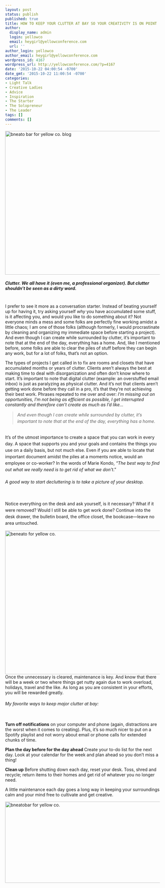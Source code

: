 ```yaml
---
layout: post
status: publish
published: true
title: HOW TO KEEP YOUR CLUTTER AT BAY SO YOUR CREATIVITY IS ON POINT
author:
  display_name: admin
  login: yellowco
  email: heygirl@yellowconference.com
  url: ''
author_login: yellowco
author_email: heygirl@yellowconference.com
wordpress_id: 4167
wordpress_url: http://yellowconference.com/?p=4167
date: '2015-10-22 04:00:54 -0700'
date_gmt: '2015-10-22 11:00:54 -0700'
categories:
- Light Talk
- Creative Ladies
- Advice
- Inspiration
- The Starter
- The Solopreneur
- The Leader
tags: []
comments: []
---
```

<p><a href="http://yellowconference.com/wp-content/uploads/2015/10/bneato-hp-office-edit-for-quiz.jpg"><img class="aligncenter size-full wp-image-4161" src="http://yellowconference.com/wp-content/uploads/2015/10/bneato-hp-office-edit-for-quiz.jpg" alt="bneato bar for yellow co. blog" width="700" height="467" /></a></p>
<h5>Clutter. We all have it (even me, a professional organizer). But clutter shouldn&rsquo;t be seen as a dirty word.</h5><br />
I prefer to see it more as a conversation starter. Instead of beating yourself up for having it, try asking yourself <em>why</em> you have accumulated some stuff, is it affecting you, and would you like to do something about it? Not everyone minds a mess and some folks are perfectly fine working amidst a little chaos; I am one of those folks (although formerly, I would procrastinate by cleaning and organizing my immediate space before starting a project). And even though I can create while surrounded by clutter, it&rsquo;s important to note that at the end of the day, everything has a home. And, like I mentioned before, some folks are able to clear the piles of stuff before they can begin any work, but for a lot of folks, that&rsquo;s not an option.</p>
<p>The types of projects I get called in to fix are rooms and closets that have accumulated months or years of clutter. Clients aren&rsquo;t always the best at making time to deal with disorganization and often don&rsquo;t know where to start. It&rsquo;s important to note that digital clutter (example: an overstuffed email inbox) is just as paralyzing as physical clutter. And it&rsquo;s not that clients aren&rsquo;t getting work done before they call in a pro, it&rsquo;s that they&rsquo;re not achieving their best work. Phrases repeated to me over and over: <em>I&rsquo;m missing out on opportunities, I&rsquo;m not being as efficient as possible, I get interrupted constantly and therefore can&rsquo;t create as much as I&rsquo;d like&hellip;</em></p>
<blockquote><p><em><span style="line-height: 1.5;">And even though I can create while surrounded by clutter, it&rsquo;s important to note that at the end of the day, everything has a home.</span></em></blockquote><br />
<span style="line-height: 1.5;">It&rsquo;s of the utmost importance to create a space that you can work in every day. A space that supports you and your goals and contains the things you use on a daily basis, but not much else. Even if you are able to locate that important document amidst the piles at a moments notice, would an employee or co-worker? In the words of Marie Kondo, </span><em style="line-height: 1.5;">&ldquo;The best way to find out what we really need is to get rid of what we don't</em><span style="line-height: 1.5;">.&rdquo;&nbsp;</span></p>
<h6><span style="line-height: 1.5;">A good way to start decluttering is to take a picture of your desktop.</span></h6><br />
<span style="line-height: 1.5;">Notice everything on the desk and ask yourself, is it necessary? What if it were removed? Would I still be able to get work done? Continue into the desk drawer, the bulletin board, the office closet, the bookcase&mdash;leave no area untouched.</span></p>
<p><a href="http://yellowconference.com/wp-content/uploads/2015/10/bneato-hp-bedside.jpg"><img class="aligncenter size-full wp-image-4162" src="http://yellowconference.com/wp-content/uploads/2015/10/bneato-hp-bedside.jpg" alt="beneato for yellow co. " width="700" height="467" /></a>Once the unnecessary is cleared, maintenance is key. And know that there will be a week or two where things get nutty again due to work overload, holidays, travel and the like. As long as you are consistent in your efforts, you will be rewarded greatly.</p>
<h6>My favorite ways to keep major clutter at bay:</h6><br />
<strong>Turn off notifications</strong> on your computer and phone (again, distractions are the worst when it comes to creating). Plus, it&rsquo;s so much nicer to put on a Spotify playlist and not worry about email or phone calls for extended chunks of time.</p>
<p><strong>Plan the day before for the day ahead </strong>Create your to-do list for the next day. Look at your calendar for the week and plan ahead so you don&rsquo;t miss a thing!</p>
<p><strong>Clean up </strong>Before shutting down each day, reset your desk. Toss, shred and recycle; return items to their homes and get rid of whatever you no longer need.</p>
<p>A little maintenance each day goes a long way in keeping your surroundings calm and your mind free to cultivate and get creative.</p>
<p><a href="http://bneatobar.com/" target="_blank"><img class="aligncenter size-full wp-image-4164" src="http://yellowconference.com/wp-content/uploads/2015/10/BethPenn.jpg" alt="bneatobar for yellow co. " width="700" height="264" /></a></p>
<p>&nbsp;</p>
